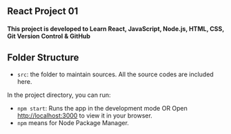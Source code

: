 ## React Project 01

<h4> This project is developed to Learn React, JavaScript, Node.js, HTML, CSS, Git Version Control & GitHub </h4> 

## Folder Structure
- `src`: the folder to maintain sources. All the source codes are included here.
  
In the project directory, you can run:

- `npm start`: Runs the app in the development mode OR Open [http://localhost:3000](http://localhost:3000) to view it in your browser.
- `npm` means for Node Package Manager.
